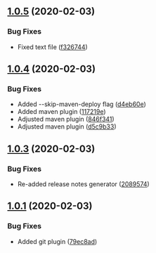 ## [1.0.5](https://git.zueri.io/tool/semantic-release-test/compare/1.0.4...1.0.5) (2020-02-03)


### Bug Fixes

* Fixed text file ([f326744](https://git.zueri.io/tool/semantic-release-test/commit/f326744b4407b44dcfe18b8b4d297230d5d73868))

## [1.0.4](https://git.zueri.io/tool/semantic-release-test/compare/1.0.3...1.0.4) (2020-02-03)


### Bug Fixes

* Added --skip-maven-deploy flag ([d4eb60e](https://git.zueri.io/tool/semantic-release-test/commit/d4eb60e992a536df4b69c72d1e44e4a747a6290a))
* Added maven plugin ([117219e](https://git.zueri.io/tool/semantic-release-test/commit/117219e5009d28a5e43600d58c765a4bd255e638))
* Adjusted maven plugin ([846f341](https://git.zueri.io/tool/semantic-release-test/commit/846f341f5c8519130f6afd96d39e112b96fe18e2))
* Adjusted maven plugin ([d5c9b33](https://git.zueri.io/tool/semantic-release-test/commit/d5c9b332a30ec7b9b36af90360c2bd13fb9ce74a))

## [1.0.3](https://git.zueri.io/tool/semantic-release-test/compare/1.0.2...1.0.3) (2020-02-03)


### Bug Fixes

* Re-added release notes generator ([2089574](https://git.zueri.io/tool/semantic-release-test/commit/2089574a5f3992b4f03e9800035ad576c33f175e))

## [1.0.1](https://git.zueri.io/tool/semantic-release-test/compare/1.0.0...1.0.1) (2020-02-03)


### Bug Fixes

* Added git plugin ([79ec8ad](https://git.zueri.io/tool/semantic-release-test/commit/79ec8ad952f1f9073419c24f6be18a09ea8fe52a))
